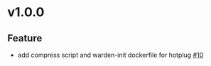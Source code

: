 # v1.0.0

## Feature
- add compress script and warden-init dockerfile for hotplug [#10](https://github.com/kubeworkz-io/hotplugs/pull/10)
